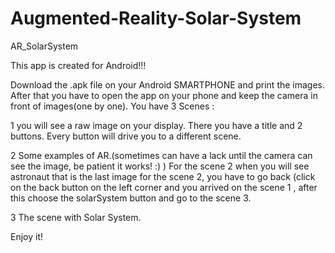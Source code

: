 # Augmented-Reality-Solar-System

AR_SolarSystem

This app is created for Android!!!

Download the .apk file on your Android SMARTPHONE and print the images. After that you have to open the app on your phone and keep the camera in front of images(one by one). You have 3 Scenes :

1 you will see a raw image on your display. There you have a title and 2 buttons. Every button will drive you to a different scene.

2 Some examples of AR.(sometimes can have a lack until the camera can see the image, be patient it works! :)  )
For the scene 2 when you will see astronaut that is the last image for the scene 2, you have to go back (click on the back button on the left corner
and you arrived on the scene 1 , after this choose the solarSystem button and go to the scene 3.


3 The scene with Solar System.

Enjoy it!
